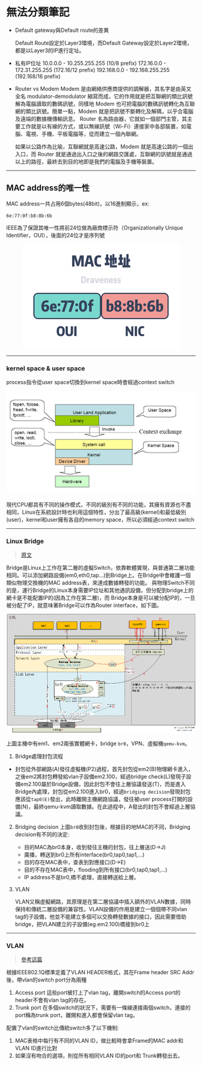 # 無法分類筆記

+ Default gateway與Default route的差異

  Default Route設定於Layer3環境，而Default Gateway設定於Layer2環境，都是以Layer3的IP進行定址。

+ 私有IP位址
  10.0.0.0 - 10.255.255.255 (10/8 prefix)
  172.16.0.0 - 172.31.255.255 (172.16/12 prefix)
  192.168.0.0 - 192.168.255.255 (192.168/16 prefix)

+ Router vs Modem
  Modem 是由網絡供應商提供的調解器，其名字是由英文全名 modulator-demodulator 縮寫而成，它的作用就是把互聯網的類比訊號解為電腦讀取的數碼訊號，同樣地 Modem 也可把電腦的數碼訊號轉化為互聯網的類比訊號。簡單一點，Modem 就是把訊號不斷轉化及解碼，以乎合電腦及遠端的數據機傳輸訊息。
  Router 名為路由器，它就如一個部門主管，其主要工作就是以有線的方式，或以無線訊號（Wi-Fi）連接家中各部裝置，如電腦、電視、手機、平板電腦等，從而建立一個內聯網。

  如果以公路作為比喻，互聯網就是高速公路，Modem 就是高速公路的一個出入口，而 Router 就是通過出入口之後的網路交匯處，互聯網的訊號就是通過以上的路徑，最終去到目的地即是我們的電腦及手機等裝置。

-------------------

## MAC address的唯一性
MAC address一共占用6個bytes(48bit)，以16進制顯示，ex:
```
6e:77:0f:b8:8b:6b
```
IEEE為了保證其唯一性將前24位做為廠商標示符（Organizationally Unique Identifier，OUI），後面的24位才是序列號
<div align=center><img src="image/mac-address.png" width="" height="" alt="mac-address.png"/></div>

--------------------

### kernel space & user space

process指令從user space切換到kernel space時會經過context switch
<div align=center><img src="image/context-exchange.png" width="" height="" alt="context-exchange.png"/></div>

現代CPU都具有不同的操作模式，不同的級別有不同的功能，其擁有資源也不盡相同，Linux在系統設計時也利用這個特性，分出了最高級(kernel)和最低級別(user)，kernel和user擁有各自的memory space，所以必須經過context switch

---------------------------
### Linux Bridge

>[原文](https://opengers.github.io/openstack/openstack-base-virtual-network-devices-bridge-and-vlan/#linux-bridge)

Bridge是Linux上工作在第二層的虛擬Switch，依靠軟體實現，與普通第二層功能相同。可以添加網路設備(em0,eth0,tap...)到Bridge上。在Bridge中會維護一個類似物理交換機的MAC address表，來達成數據轉發的功能。  與物理Switch不同的是，運行Bridge的Linux本身需要IP位址和其他通訊設備，但分配到bridge上的網卡是不能配置IP的(因為工作在第二層)，而 Bridge本身是可以被分配IP的，一旦被分配了IP，就意味著Bridge可以作為Router interface，如下圖。

<div align=center><img src="image/bridge-path.png" width="" height="" alt="br-path.png"/></div>

上圖主機中有em1、em2兩張實體網卡，bridge `br0`，VPN、虛擬機`qemu-kvm`。

1. Bridge處理封包流程
   
- 封包從外部網路(A)發往虛擬機(P2)過程，首先封包從em2(B)物理網卡進入，之後em2將封包轉發給vlan子設備em2.100，經過bridge check(L)發現子設備em2.100屬於Bridge設備，因此封包不會往上層協議發送(T)，而是進入Bridge內處理，封包從em2.100進入br0，經過`bridging decision`發現封包應該從`tap0(E)`發出，此時離開主機網路協議，發往被user process打開的設備(N)，最終qemu-kvm讀取數據。在此過程中，A發出的封包不會經過上層協議。
  
2. Bridging decision
上圖`br0`收到封包後，根據目的地MAC的不同，Bridging decision有不同的決定:
	- 目的MAC為br0本身，收到發往主機的封包，往上層送(D->J)
	- 廣播，轉送到br0上所有interface(br0,tap0,tap1,...)
	- 目的存在MAC表中，查表到對應接口(D->E)
	- 目的不存在MAC表中，flooding到所有接口(br0,tap0,tap1,...)
	- IP address不是br0,橋不處理，直接轉送給上層。

3. VLAN

   VLAN又稱虛擬網路，其原理是在第二層協議中插入額外的VLAN數據，同時保持和傳統二層設備的兼容性。VLAN設備的作用是建立一個個帶不同vlan tag的子設備，他並不能建立多個可以交換轉發數據的接口，因此需要借助bridge，把VLAN建立的子設備(eg.em2.100)橋接到br0上

----------------

### VLAN

> [參考這篇](https://blog.csdn.net/zqixiao_09/article/details/79180214)
> 

根據IEEE802.1Q標準定義了VLAN HEADER格式，其在Frame header SRC Addr後，帶vlan的switch port分為兩種
1. Access port
	這些port被打上了vlan tag，離開switch的Access port的header不會有vlan tag的存在。
2. Trunk port
	在多個switch的狀況下，需要有一條線連接兩個switch，連接的port稱為trunk port，離開和進入都會保留vlan tag。
	

配置了vlan的switch比傳統switch多了以下機制:
1. MAC表格中每行有不同的VLAN ID，做比較時會拿Frame的MAC addr和VLAN ID進行比對
2. 如果沒有吻合的選項，則從所有相同VLAN ID的port和 Trunk轉發出去。